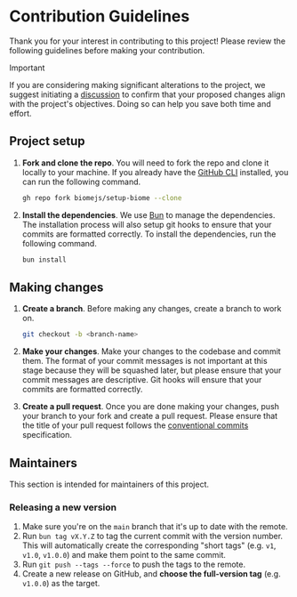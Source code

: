 # Contribution Guidelines

Thank you for your interest in contributing to this project! Please review the
following guidelines before making your contribution.

> [!IMPORTANT]
> If you are considering making significant alterations to the project, we
> suggest initiating a [discussion] to confirm that your proposed changes align
> with the project's objectives. Doing so can help you save both time and
> effort.

[discussion]: https://github.com/biomejs/setup-biome/discussions

## Project setup

1. **Fork and clone the repo**. You will need to fork the repo and clone it
    locally to your machine. If you already have the [GitHub CLI][gh-link]
    installed, you can run the following command.

    ```sh
    gh repo fork biomejs/setup-biome --clone
    ```

2. **Install the dependencies**. We use [Bun][bun-link] to manage the
    dependencies. The installation process will also setup git hooks to ensure
    that your commits are formatted correctly. To install the dependencies, run
    the following command.

    ```sh
    bun install
    ```

[gh-link]: https://cli.github.com/
[bun-link]: https://bun.sh/

## Making changes

1. **Create a branch**. Before making any changes, create a branch to work on.

    ```sh
    git checkout -b <branch-name>
    ```

2. **Make your changes**. Make your changes to the codebase and commit them.
   The format of your commit messages is not important at this stage because
   they will be squashed later, but please ensure that your commit messages are
   descriptive. Git hooks will ensure that your commits are formatted correctly.

3. **Create a pull request**. Once you are done making your changes, push your
   branch to your fork and create a pull request. Please ensure that the title of your pull request follows the [conventional commits][cc-link] specification.

[cc-link]: https://www.conventionalcommits.org/en/v1.0.0/

## Maintainers

This section is intended for maintainers of this project.

### Releasing a new version

1. Make sure you're on the `main` branch that it's up to date with the remote.
2. Run `bun tag vX.Y.Z` to tag the current commit with the version number. This will automatically create the corresponding "short tags" (e.g. `v1`, `v1.0`, `v1.0.0`) and make them point to the same commit.
3. Run `git push --tags --force` to push the tags to the remote.
4. Create a new release on GitHub, and **choose the full-version tag** (e.g. `v1.0.0`) as the target.
